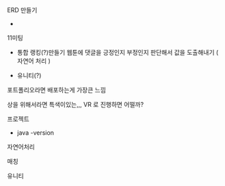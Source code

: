 ERD 만들기

- 



11미팅

- 통합 랭킹(?)만들기 웹툰에 댓글을 긍정인지 부정인지 판단해서 값을 도출해내기 ( 자연어 처리 )





- 유니티(?)



포트폴리오라면 배포하는게 가장큰 느낌

상을 위해서라면 특색이있는,,, VR 로 진행하면 어떨까?







프로젝트

- java -version







자연어처리

매칭

유니티

